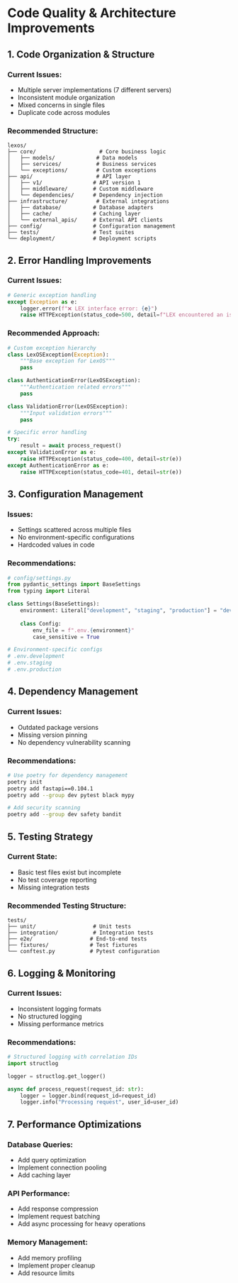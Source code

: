 # Code Quality & Architecture Improvements

## 1. Code Organization & Structure

### Current Issues:
- Multiple server implementations (7 different servers)
- Inconsistent module organization
- Mixed concerns in single files
- Duplicate code across modules

### Recommended Structure:
```
lexos/
├── core/                    # Core business logic
│   ├── models/             # Data models
│   ├── services/           # Business services
│   └── exceptions/         # Custom exceptions
├── api/                    # API layer
│   ├── v1/                # API version 1
│   ├── middleware/        # Custom middleware
│   └── dependencies/      # Dependency injection
├── infrastructure/         # External integrations
│   ├── database/          # Database adapters
│   ├── cache/             # Caching layer
│   └── external_apis/     # External API clients
├── config/                # Configuration management
├── tests/                 # Test suites
└── deployment/            # Deployment scripts
```

## 2. Error Handling Improvements

### Current Issues:
```python
# Generic exception handling
except Exception as e:
    logger.error(f"❌ LEX interface error: {e}")
    raise HTTPException(status_code=500, detail=f"LEX encountered an issue: {str(e)}")
```

### Recommended Approach:
```python
# Custom exception hierarchy
class LexOSException(Exception):
    """Base exception for LexOS"""
    pass

class AuthenticationError(LexOSException):
    """Authentication related errors"""
    pass

class ValidationError(LexOSException):
    """Input validation errors"""
    pass

# Specific error handling
try:
    result = await process_request()
except ValidationError as e:
    raise HTTPException(status_code=400, detail=str(e))
except AuthenticationError as e:
    raise HTTPException(status_code=401, detail=str(e))
```

## 3. Configuration Management

### Issues:
- Settings scattered across multiple files
- No environment-specific configurations
- Hardcoded values in code

### Recommendations:
```python
# config/settings.py
from pydantic_settings import BaseSettings
from typing import Literal

class Settings(BaseSettings):
    environment: Literal["development", "staging", "production"] = "development"
    
    class Config:
        env_file = f".env.{environment}"
        case_sensitive = True

# Environment-specific configs
# .env.development
# .env.staging  
# .env.production
```

## 4. Dependency Management

### Current Issues:
- Outdated package versions
- Missing version pinning
- No dependency vulnerability scanning

### Recommendations:
```bash
# Use poetry for dependency management
poetry init
poetry add fastapi==0.104.1
poetry add --group dev pytest black mypy

# Add security scanning
poetry add --group dev safety bandit
```

## 5. Testing Strategy

### Current State:
- Basic test files exist but incomplete
- No test coverage reporting
- Missing integration tests

### Recommended Testing Structure:
```
tests/
├── unit/                  # Unit tests
├── integration/           # Integration tests
├── e2e/                  # End-to-end tests
├── fixtures/             # Test fixtures
└── conftest.py           # Pytest configuration
```

## 6. Logging & Monitoring

### Current Issues:
- Inconsistent logging formats
- No structured logging
- Missing performance metrics

### Recommendations:
```python
# Structured logging with correlation IDs
import structlog

logger = structlog.get_logger()

async def process_request(request_id: str):
    logger = logger.bind(request_id=request_id)
    logger.info("Processing request", user_id=user_id)
```

## 7. Performance Optimizations

### Database Queries:
- Add query optimization
- Implement connection pooling
- Add caching layer

### API Performance:
- Add response compression
- Implement request batching
- Add async processing for heavy operations

### Memory Management:
- Add memory profiling
- Implement proper cleanup
- Add resource limits